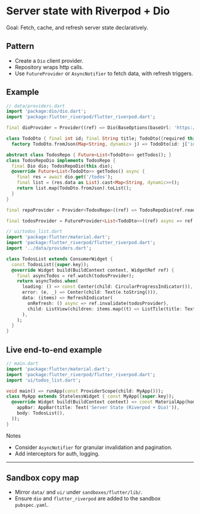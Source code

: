 # Server state with Riverpod + Dio

Goal: Fetch, cache, and refresh server state declaratively.

## Pattern

- Create a `Dio` client provider.
- Repository wraps http calls.
- Use `FutureProvider` or `AsyncNotifier` to fetch data, with refresh triggers.

## Example

```dart
// data/providers.dart
import 'package:dio/dio.dart';
import 'package:flutter_riverpod/flutter_riverpod.dart';

final dioProvider = Provider((ref) => Dio(BaseOptions(baseUrl: 'https://example.com')));

class TodoDto { final int id; final String title; TodoDto({required this.id, required this.title});
  factory TodoDto.fromJson(Map<String, dynamic> j) => TodoDto(id: j['id'], title: j['title']); }

abstract class TodosRepo { Future<List<TodoDto>> getTodos(); }
class TodosRepoDio implements TodosRepo {
  final Dio dio; TodosRepoDio(this.dio);
  @override Future<List<TodoDto>> getTodos() async {
    final res = await dio.get('/todos');
    final list = (res.data as List).cast<Map<String, dynamic>>();
    return list.map(TodoDto.fromJson).toList();
  }
}

final repoProvider = Provider<TodosRepo>((ref) => TodosRepoDio(ref.read(dioProvider)));

final todosProvider = FutureProvider<List<TodoDto>>((ref) async => ref.read(repoProvider).getTodos());
```

```dart
// ui/todos_list.dart
import 'package:flutter/material.dart';
import 'package:flutter_riverpod/flutter_riverpod.dart';
import '../data/providers.dart';

class TodosList extends ConsumerWidget {
  const TodosList({super.key});
  @override Widget build(BuildContext context, WidgetRef ref) {
    final asyncTodos = ref.watch(todosProvider);
    return asyncTodos.when(
      loading: () => const Center(child: CircularProgressIndicator()),
      error: (e, _) => Center(child: Text(e.toString())),
      data: (items) => RefreshIndicator(
        onRefresh: () async => ref.invalidate(todosProvider),
        child: ListView(children: items.map((t) => ListTile(title: Text(t.title))).toList()),
      ),
    );
  }
}
```

## Live end-to-end example

```dart
// main.dart
import 'package:flutter/material.dart';
import 'package:flutter_riverpod/flutter_riverpod.dart';
import 'ui/todos_list.dart';

void main() => runApp(const ProviderScope(child: MyApp()));
class MyApp extends StatelessWidget { const MyApp({super.key});
  @override Widget build(BuildContext context) => const MaterialApp(home: Scaffold(
    appBar: AppBar(title: Text('Server State (Riverpod + Dio)')),
    body: TodosList(),
  ));
}
```

Notes

- Consider `AsyncNotifier` for granular invalidation and pagination.
- Add interceptors for auth, logging.

---

## Sandbox copy map

- Mirror `data/` and `ui/` under `sandboxes/flutter/lib/`.
- Ensure `dio` and `flutter_riverpod` are added to the sandbox `pubspec.yaml`.
